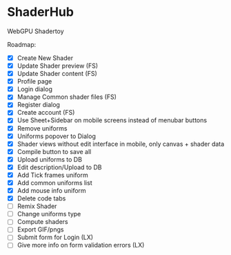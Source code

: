 # ShaderHub
WebGPU Shadertoy

Roadmap:
- [x] Create New Shader
- [x] Update Shader preview (FS)
- [x] Update Shader content (FS)
- [x] Profile page
- [x] Login dialog
- [x] Manage Common shader files (FS)
- [x] Register dialog
- [x] Create account (FS)
- [x] Use Sheet+Sidebar on mobile screens instead of menubar buttons
- [x] Remove uniforms
- [x] Uniforms popover to Dialog
- [x] Shader views without edit interface in mobile, only canvas + shader data
- [x] Compile button to save all
- [x] Upload uniforms to DB
- [x] Edit description/Upload to DB
- [x] Add Tick frames uniform
- [x] Add common uniforms list
- [x] Add mouse info uniform
- [x] Delete code tabs
- [ ] Remix Shader
- [ ] Change uniforms type
- [ ] Compute shaders
- [ ] Export GIF/pngs
- [ ] Submit form for Login (LX)
- [ ] Give more info on form validation errors (LX)